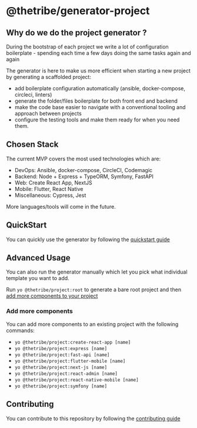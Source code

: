 # @thetribe/generator-project

## Why do we do the project generator ?

During the bootstrap of each project we write a lot of configuration boilerplate - spending each time a few days doing the same tasks again and again

The generator is here to make us more efficient when starting a new project by generating a scaffolded project:

* add boilerplate configuration automatically (ansible, docker-compose, circleci, linters)
* generate the folder/files boilerplate for both front end and backend
* make the code base easier to navigate with a conventional tooling and approach between projects
* configure the testing tools and make them ready for when you need them.

## Chosen Stack

The current MVP covers the most used technologies which are:
* DevOps: Ansible, docker-compose, CircleCI, Codemagic
* Backend: Node + Express + TypeORM, Symfony, FastAPI
* Web: Create React App, NextJS
* Mobile: Flutter, React Native
* Miscellaneous: Cypress, Jest

More languages/tools will come in the future.

## QuickStart

You can quickly use the generator by following the [quickstart guide](doc/QUICKSTART.md)

## Advanced Usage

You can also run the generator manually which let you pick what individual template you want to add.

Run `yo @thetribe/project:root` to generate a bare root project and then
[add more components to your project](#add-more-components)

### Add more components

You can add more components to an existing project with the following commands:
- `yo @thetribe/project:create-react-app [name]`
- `yo @thetribe/project:express [name]`
- `yo @thetribe/project:fast-api [name]`
- `yo @thetribe/project:flutter-mobile [name]`
- `yo @thetribe/project:next-js [name]`
- `yo @thetribe/project:react-admin [name]`
- `yo @thetribe/project:react-native-mobile [name]`
- `yo @thetribe/project:symfony [name]`

## Contributing

You can contribute to this repository by following the [contributing guide](CONTRIBUTING.md)
